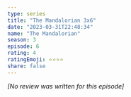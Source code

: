 ```yaml
---
type: series
title: "The Mandalorian 3x6"
date: "2023-03-31T22:48:34"
name: "The Mandalorian"
season: 3
episode: 6
rating: 4
ratingEmoji: ⭐️⭐️⭐️⭐️
share: false
---
```


*[No review was written for this episode]*
